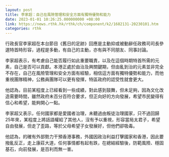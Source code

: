 ```yaml
---
layout: post
title: 李家超：自己在風險管理和安全方面有獨特優勢和能力
date: 2023-01-01 10:26:25.000000000 +08:00
link: https://news.rthk.hk/rthk/ch/component/k2/1682131-20230101.htm
categories: rthk
---
```


行政長官李家超在本台節目《舊日的足跡》回應是主動抑或被動辭任政務司司長參選特首時形容，過程是多動，有自己的主動，亦有與不同朋友、同事討論。

李家超表示，有考慮自己能否履行如此重要職責，以及在這個時期特首所需的元素，自己是否可以貢獻。本港正處於由治及興關鍵期，但由亂到治的元素並非完全不存在，自己在風險管理和安全方面有經驗，相信這方面有獨特優勢和能力，而他重視團隊精神，公務員團隊可以更有發揮，特區政府的認受性就會更大。

他認為，目前某程度上已經看到一些成績，對此感到鼓舞，但未足夠，因為文化改造需要時間，雖然政府未百分百符合要求，但正向好的方向發展，希望市民變得有信心和希望，能夠開心一點。

李家超又表示，任何國家都是愛國者治理，未聽過由叛徒治理國家，只不過回歸25年來，某程度上將話語權給了其他人，沒有予以重視，形容當局太君子，希望自由發展，但走了歪路，等於父母希望子女發展好，但他們卻吸毒。

他認為，的確有外部勢力干預香港事務，外國因政治利益打擊國家和香港，因此要撥亂反正，走上康莊大道，任何事情都有起有跌，在總結經驗後，防範風險、穩固基石，向前發展，是百利而無一害。
